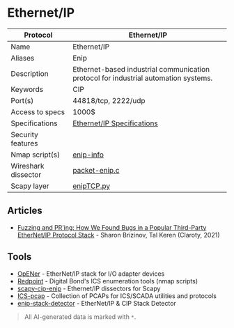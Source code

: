 # Ethernet/IP

| Protocol | Ethernet/IP |
|---|---|
| Name | Ethernet/IP |
| Aliases | Enip |
| Description | Ethernet-based industrial communication protocol for industrial automation systems. |
| Keywords | CIP |
| Port(s) | 44818/tcp, 2222/udp |
| Access to specs | 1000$ |
| Specifications | [Ethernet/IP Specifications](https://www.odva.org/subscriptions-services/specifications) |
| Security features |  |
| Nmap script(s) | [enip-info](https://nmap.org/nsedoc/scripts/enip-info.html) |
| Wireshark dissector | [packet-enip.c](https://github.com/wireshark/wireshark/blob/master/epan/dissectors/packet-enip.c) |
| Scapy layer | [enipTCP.py](https://github.com/secdev/scapy/blob/master/scapy/contrib/enipTCP.py) |

## Articles
- [Fuzzing and PR’ing: How We Found Bugs in a Popular Third-Party EtherNet/IP Protocol Stack](https://claroty.com/team82/research/opener-enip-stack-vulnerabilities) - Sharon Brizinov, Tal Keren (Claroty, 2021)
## Tools
- [OpENer](https://github.com/EIPStackGroup/OpENer) - EtherNet/IP stack for I/O adapter devices
- [Redpoint](https://github.com/digitalbond/Redpoint) - Digital Bond's ICS enumeration tools (nmap scripts)
- [scapy-cip-enip](https://github.com/scy-phy/scapy-cip-enip) - Ethernet/IP dissectors for Scapy
- [ICS-pcap](https://github.com/automayt/ICS-pcap) - Collection of PCAPs for ICS/SCADA utilities and protocols
- [enip-stack-detector](https://github.com/claroty/enip-stack-detector) - EtherNet/IP & CIP Stack Detector

> All AI-generated data is marked with `*`.
